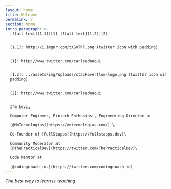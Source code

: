 ```yaml
---
layout: home
title: Welcome
permalink: /
section: home
intro_paragraph: >-
  [![alt text][1.1]][1] [![alt text][1.2]][2] 


  [1.1]: http://i.imgur.com/tXSoThF.png (twitter icon with padding)


  [1]: http://www.twitter.com/carlsednaoui


  [1.2]: ../assets/img/uploads/stackoverflow-logo.png (twitter icon with
  padding)


  [2]: http://www.twitter.com/carlsednaoui


  I'm Levi, 

  Computer Engineer, Fintech Enthusiast, Engineering Director at 

  [@MoTecnologias](https://motecnologias.com/).\

  Co-Founder of [FullStapps](https://fullstapps.dev)\

  Community Moderator at
  [@ThePracticalDev](https://twitter.com/ThePracticalDev)\

  Code Mentor at 

  [@codingcoach_io.](https://twitter.com/codingcoach_io)
---
```

_The best way to learn is teaching_ 

<a href="https://stackoverflow.com/"><i class="fa fa-stack-overflow"> </i></a>
